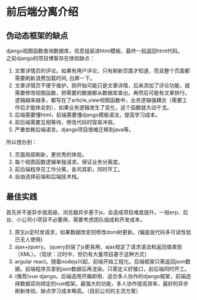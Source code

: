 前后端分离介绍
===
## 伪动态框架的缺点
django视图函数查询数据库，信息组装进html模板，最终一起返回html代码。  
之前django的项目博客存在体验缺点：
1. 文章详情页的评论。如果有用户评论，只有刷新页面才知道，而且整个页面都需要刷新浪费加载时间, 白屏一下。
2. 文章详情页不便于维护，刚开始可能只是文章详情，后来添加了评论功能，就需要修改视图函数，把需要的数据都从数据库查出。再然后可能有文章排行。逻辑越来越多，都写在了article_view视图函数中，业务逻辑强耦合（需要工作后才能体会到），如果业务逻辑发生了变化，这个函数就大动干戈。
3. 后端需要懂html，前端需要懂django模板语法，提高学习成本。
4. 前后端需要互相等待，修改代码时容易冲突。  
5. 严重依赖后端语言。django项目很难迁移到java等。

所以想办到：
1. 页面局部刷新，更优秀的体验。
2. 每个视图函数逻辑单独请求。保证业务分离度。
3. 前后端程序员工作分离，各司其职，同时开工。
4. 自由选择前端和后端技术栈。

## 最佳实践
首先并不是异步就高级，浏览器异步基于js，会造成项目难度提升。一般erp、后台、小公司小项目不必要用，需要考虑团队组成和开发成本。
1. 原生js定时发请求，如果数据改变则修改dom树更新。(偏底层代码多可读性低已无人使用)
2. ajax+jquery。 jquery封装了js更易用，ajax规定了请求语法和返回值类型（XML）。（现状：过时中，但仍有大量项目基于这种方式）
3. argular react。随着nodejs兴起，前端开始工程化。后端框架只需返回json数据。前端程序员拿到json数据后再渲染。只需定义好接口，前后端同时开工。
4. (推荐)vue django。后端选用开箱即用、适合多人协作的django框架，前端选择数据双向绑定的vue框架。最强大的功能，多人协作提高效率，最好的异步刷新体验。缺点学习成本略高。（目前公司的主流方案）

